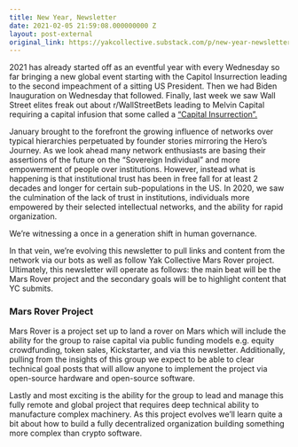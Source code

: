 ```yaml
---
title: New Year, Newsletter
date: 2021-02-05 21:59:08.000000000 Z
layout: post-external
original_link: https://yakcollective.substack.com/p/new-year-newsletter
---
```


2021 has already started off as an eventful year with every Wednesday so far bringing a new global event starting with the Capitol Insurrection leading to the second impeachment of a sitting US President. Then we had Biden Inauguration on Wednesday that followed. Finally, last week we saw Wall Street elites freak out about r/WallStreetBets leading to Melvin Capital requiring a capital infusion that some called a [“Capital Insurrection”.](https://twitter.com/MsMelChen/status/1354643575145852928)

January brought to the forefront the growing influence of networks over typical hierarchies perpetuated by founder stories mirroring the Hero’s Journey. As we look ahead many network enthusiasts are basing their assertions of the future on the “Sovereign Individual” and more empowerment of people over institutions. However, instead what is happening is that institutional trust has been in free fall for at least 2 decades and longer for certain sub-populations in the US. In 2020, we saw the culmination of the lack of trust in institutions, individuals more empowered by their selected intellectual networks, and the ability for rapid organization.

We’re witnessing a once in a generation shift in human governance.

In that vein, we’re evolving this newsletter to pull links and content from the network via our bots as well as follow Yak Collective Mars Rover project. Ultimately, this newsletter will operate as follows: the main beat will be the Mars Rover project and the secondary goals will be to highlight content that YC submits.

### Mars Rover Project

Mars Rover is a project set up to land a rover on Mars which will include the ability for the group to raise capital via public funding models e.g. equity crowdfunding, token sales, Kickstarter, and via this newsletter. Additionally, pulling from the insights of this group we expect to be able to clear technical goal posts that will allow anyone to implement the project via open-source hardware and open-source software.

Lastly and most exciting is the ability for the group to lead and manage this fully remote and global project that requires deep technical ability to manufacture complex machinery. As this project evolves we’ll learn quite a bit about how to build a fully decentralized organization building something more complex than crypto software.

